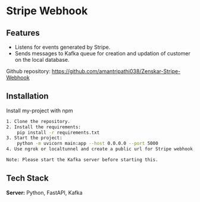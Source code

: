 
# Stripe Webhook

## Features

* Listens for events generated by Stripe.
* Sends messages to Kafka queue for creation and updation of customer on the local database.


Github repository: https://github.com/amantripathi038/Zenskar-Stripe-Webhook
## Installation

Install my-project with npm

```bash
1. Clone the repository.
2. Install the requirements:
    pip install -r requirements.txt
3. Start the project:
    python -m uvicorn main:app --host 0.0.0.0 --port 5000
4. Use ngrok or localtunnel and create a public url for Stripe webhook.

Note: Please start the Kafka server before starting this.
```
## Tech Stack

**Server:** Python, FastAPI, Kafka